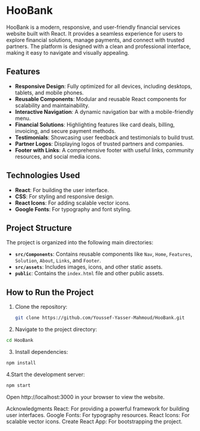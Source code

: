 # HooBank

HooBank is a modern, responsive, and user-friendly financial services website built with React. It provides a seamless experience for users to explore financial solutions, manage payments, and connect with trusted partners. The platform is designed with a clean and professional interface, making it easy to navigate and visually appealing.

## Features

- **Responsive Design**: Fully optimized for all devices, including desktops, tablets, and mobile phones.
- **Reusable Components**: Modular and reusable React components for scalability and maintainability.
- **Interactive Navigation**: A dynamic navigation bar with a mobile-friendly menu.
- **Financial Solutions**: Highlighting features like card deals, billing, invoicing, and secure payment methods.
- **Testimonials**: Showcasing user feedback and testimonials to build trust.
- **Partner Logos**: Displaying logos of trusted partners and companies.
- **Footer with Links**: A comprehensive footer with useful links, community resources, and social media icons.

## Technologies Used

- **React**: For building the user interface.
- **CSS**: For styling and responsive design.
- **React Icons**: For adding scalable vector icons.
- **Google Fonts**: For typography and font styling.

## Project Structure

The project is organized into the following main directories:

- **`src/Components`**: Contains reusable components like `Nav`, `Home`, `Features`, `Solution`, `About`, `Links`, and `Footer`.
- **`src/assets`**: Includes images, icons, and other static assets.
- **`public`**: Contains the `index.html` file and other public assets.

## How to Run the Project

1. Clone the repository:

   ```bash
   git clone https://github.com/Youssef-Yasser-Mahmoud/HooBank.git
   ```

2. Navigate to the project directory:

```bash
cd HooBank
```

3. Install dependencies:

```bash
npm install
```

4.Start the development server:

```bash
npm start
```

Open http://localhost:3000 in your browser to view the website.

Acknowledgments
React: For providing a powerful framework for building user interfaces.
Google Fonts: For typography resources.
React Icons: For scalable vector icons.
Create React App: For bootstrapping the project.

